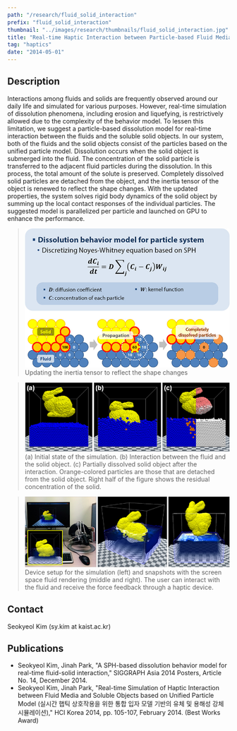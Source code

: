```yaml
---
path: "/research/fluid_solid_interaction"
prefix: "fluid_solid_interaction"
thumbnail: "../images/research/thumbnails/fluid_solid_interaction.jpg"
title: "Real-time Haptic Interaction between Particle-based Fluid Media and Soluble Solid Objects"
tag: "haptics"
date: "2014-05-01"
---
```


## Description

Interactions among fluids and solids are frequently observed around our daily life and simulated for various purposes. However, real-time simulation of dissolution phenomena, including erosion and liquefying, is restrictively allowed due to the complexity of the behavior model. To lessen this limitation, we suggest a particle-based dissolution model for real-time interaction between the fluids and the soluble solid objects. In our system, both of the fluids and the solid objects consist of the particles based on the unified particle model. Dissolution occurs when the solid object is submerged into the fluid. The concentration of the solid particle is transferred to the adjacent fluid particles during the dissolution. In this process, the total amount of the solute is preserved. Completely dissolved solid particles are detached from the object, and the inertia tensor of the object is renewed to reflect the shape changes. With the updated properties, the system solves rigid body dynamics of the solid object by summing up the local contact responses of the individual particles. The suggested model is parallelized per particle and launched on GPU to enhance the performance.

> ![Updating the inertia tensor to reflect the shape changes](../images/research/fluid_solid_interaction/img1.jpg)
> Updating the inertia tensor to reflect the shape changes

> ![(a) Initial state of the simulation. (b) Interaction between the fluid and the solid object. (c) Partially dissolved solid object after the interaction. Orange-colored particles are those that are detached from the solid object. Right half of the figure shows the residual concentration of the solid.](../images/research/fluid_solid_interaction/img2.jpg)
> (a) Initial state of the simulation. (b) Interaction between the fluid and the solid object. (c) Partially dissolved solid object after the interaction. Orange-colored particles are those that are detached from the solid object. Right half of the figure shows the residual concentration of the solid.

> ![Device setup for the simulation (left) and snapshots with the screen space fluid rendering (middle and right). The user can interact with the fluid and receive the force feedback through a haptic device.](../images/research/fluid_solid_interaction/img3.jpg)
> Device setup for the simulation (left) and snapshots with the screen space fluid rendering (middle and right). The user can interact with the fluid and receive the force feedback through a haptic device.

## Contact

Seokyeol Kim (sy.kim at kaist.ac.kr)

## Publications

- Seokyeol Kim, Jinah Park, "A SPH-based dissolution behavior model for real-time fluid-solid interaction," SIGGRAPH Asia 2014 Posters, Article No. 14, December 2014.
- Seokyeol Kim, Jinah Park, "Real-time Simulation of Haptic Interaction between Fluid Media and Soluble Objects based on Unified Particle Model (실시간 햅틱 상호작용을 위한 통합 입자 모델 기반의 유체 및 용해성 강체 시뮬레이션)," HCI Korea 2014, pp. 105-107, February 2014. (Best Works Award)